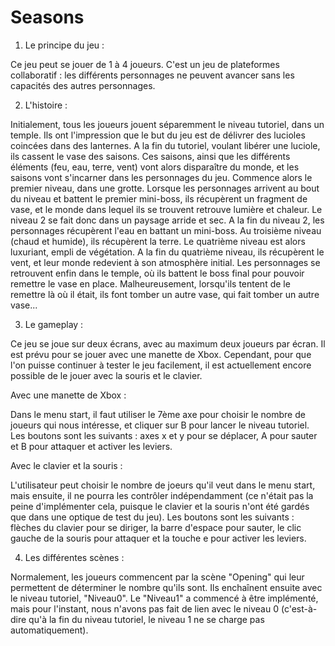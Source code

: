 # Seasons

1. Le principe du jeu : 

Ce jeu peut se jouer de 1 à 4 joueurs. C'est un jeu de plateformes collaboratif : les différents personnages ne peuvent avancer sans les capacités des autres personnages. 

2. L'histoire : 

Initialement, tous les joueurs jouent séparemment le niveau tutoriel, dans un temple. Ils ont l'impression que le but du jeu est de délivrer des lucioles coincées dans des lanternes. A la fin du tutoriel, voulant libérer une luciole, ils cassent le vase des saisons. Ces saisons, ainsi que les différents éléments (feu, eau, terre, vent) vont alors disparaître du monde, et les saisons vont s'incarner dans les personnages du jeu. Commence alors le premier niveau, dans une grotte. Lorsque les personnages arrivent au bout du niveau et battent le premier mini-boss, ils récupèrent un fragment de vase, et le monde dans lequel ils se trouvent retrouve lumière et chaleur. Le niveau 2 se fait donc dans un paysage arride et sec. A la fin du niveau 2, les personnages récupèrent l'eau en battant un mini-boss. Au troisième niveau (chaud et humide), ils récupèrent la terre. Le quatrième niveau est alors luxuriant, empli de végétation. A la fin du quatrième niveau, ils récupèrent le vent, et leur monde redevient à son atmosphère initial. Les personnages se retrouvent enfin dans le temple, où ils battent le boss final pour pouvoir remettre le vase en place.
Malheureusement, lorsqu'ils tentent de le remettre là où il était, ils font tomber un autre vase, qui fait tomber un autre vase...

3. Le gameplay :

Ce jeu se joue sur deux écrans, avec au maximum deux joueurs par écran.
Il est prévu pour se jouer avec une manette de Xbox. Cependant, pour que l'on puisse continuer à tester le jeu facilement, il est actuellement encore possible de le jouer avec la souris et le clavier.

Avec une manette de Xbox : 

Dans le menu start, il faut utiliser le 7ème axe pour choisir le nombre de joueurs qui nous intéresse, et cliquer sur B pour lancer le niveau tutoriel.
Les boutons sont les suivants : 
axes x et y pour se déplacer, A pour sauter et B pour attaquer et activer les leviers.


Avec le clavier et la souris : 

L'utilisateur peut choisir le nombre de joeurs qu'il veut dans le menu start, mais ensuite, il ne pourra les contrôler indépendamment (ce n'était pas la peine d'implémenter cela, puisque le clavier et la souris n'ont été gardés que dans une optique de test du jeu). 
Les boutons sont les suivants : flèches du clavier pour se diriger, la barre d'espace pour sauter, le clic gauche de la souris pour attaquer et la touche e pour activer les leviers.

4. Les différentes scènes :

Normalement, les joueurs commencent par la scène "Opening" qui leur permettent de déterminer le nombre qu'ils sont. Ils enchaînent ensuite avec le niveau tutoriel, "Niveau0". Le "Niveau1" a commencé à être implémenté, mais pour l'instant, nous n'avons pas fait de lien avec le niveau 0 (c'est-à-dire qu'à la fin du niveau tutoriel, le niveau 1 ne se charge pas automatiquement). 